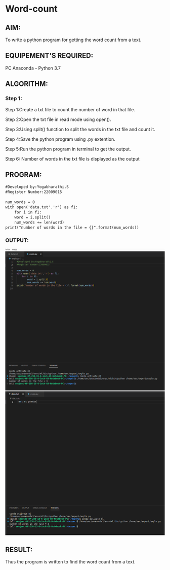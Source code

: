 # Word-count
## AIM:
To write a python program for getting the word count from a text.
## EQUIPEMENT'S REQUIRED: 
PC
Anaconda - Python 3.7
## ALGORITHM: 
### Step 1:
Step 1:Create a txt file to count the number of word in that file.

Step 2:Open the txt file in read mode using open().

Step 3:Using split() function to split the words in the txt file and count it.

Step 4:Save the python program using .py extention.

Step 5:Run the python program in terminal to get the output.

Step 6: Number of words in the txt file is displayed as the output

## PROGRAM:
```
#Developed by:Yogabharathi.S
#Register Number:22009015

num_words = 0 
with open('data.txt'.'r') as f1: 
    for i in f1:
    word = i.split() 
    num_words += len(word)
print("number of words in the file = {}".format(num_words))
```
### OUTPUT:
![](count.png)
![](word.png)
## RESULT:
Thus the program is written to find the word count from a text.
